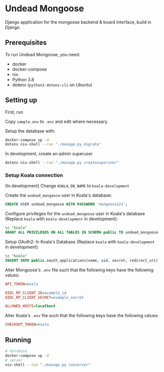 # Undead Mongoose

Django application for the mongoose backend & board interface, build in Django.

## Prerequisites

To run Undead Mongoose, you need:

- docker
- docker-compose
- nix
- Python 3.8
- dotenv (`python3-dotenv-cli` on Ubuntu)

## Setting up
First, run

Copy `sample.env` to `.env` and edit where necessary.

Setup the database with:

``` bash
docker-compose up -d
dotenv nix-shell --run "./manage.py migrate"
```

In development, create an admin superuser
``` bash
dotenv nix-shell --run "./manage.py createsuperuser"
```

### Setup Koala connection

(In development) Change `KOALA_DB_NAME` to `koala-development`

Create the `undead_mongoose` user in Koala's database:
```sql
CREATE USER undead_mongoose WITH PASSWORD 'mongoose123';
```

Configure privileges for the `undead_mongoose` user in Koala's database (Replace `koala` with `koala-development` in development):
```sql
\c "koala"
GRANT ALL PRIVILEGES ON ALL TABLES IN SCHEMA public TO undead_mongoose;
```

Setup OAuth2:
In Koala's Database (Replace `koala` with `koala-development` in development):
```sql
\c "koala"
INSERT INTO public.oauth_applications(name, uid, secret, redirect_uri) VALUES ('mongoose', 'example_id', 'example_secret', 'http://localhost:8000/oidc/callback/');
```

Alter Mongoose's `.env` file such that the following keys have the following values:
```ini
API_TOKEN=koala

OIDC_RP_CLIENT_ID=example_id
OIDC_RP_CLIENT_SECRET=example_secret

ALLOWED_HOSTS=localhost
```

Alter Koala's `.env` file such that the following keys have the following values:
```ini
CHECKOUT_TOKEN=koala
```

## Running

``` bash
# database
docker-compose up -d
# server
nix-shell --run "./manage.py runserver"
```
